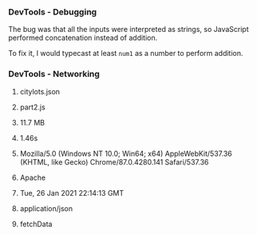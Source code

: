 ### DevTools - Debugging
The bug was that all the inputs were interpreted as strings, so JavaScript
performed concatenation instead of addition.

To fix it, I would typecast at least `num1` as a number to perform addition.

### DevTools - Networking

1. citylots.json
2. part2.js
3. 11.7 MB
4. 1.46s

5. Mozilla/5.0 (Windows NT 10.0; Win64; x64) AppleWebKit/537.36 (KHTML, like Gecko) Chrome/87.0.4280.141 Safari/537.36
6. Apache
7. Tue, 26 Jan 2021 22:14:13 GMT
8. application/json

9. fetchData